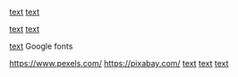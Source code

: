 <!-- Grid generator websites -->
[text](https://cssgridgenerator.io/)
[text](https://cssgrid-generator.netlify.app/)

<!-- Flex Practice -->
[text](https://flexboxfroggy.com/)
[text](https://codingfantasy.com/games/flexboxadventure/play)

<!-- fonts... -->
<!-- Apply fonts and icons to your html file -->
[text](https://cdnjs.com/libraries/font-awesome)
Google fonts

<!-- Images -->
https://www.pexels.com/
https://pixabay.com/
[text](https://www.shutterstock.com/)
[text](https://unsplash.com/wallpapers)
[text](https://wallpapercat.com/)



